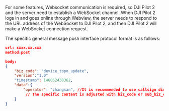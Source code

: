 For some features, Websocket communication is required, so DJI Pilot 2 and the server need to establish a WebSocket channel. When DJI Pilot 2 logs in and goes online through Webview, the server needs to respond to the URL address of the WebSocket to DJI Pilot 2, and then DJI Pilot 2 will make a WebSocket connection request.

The specific general message push interface protocol format is as follows:

```json
url: xxxx.xx.xxx  
method:post

body:
{
    "biz_code": "device_topo_update",
    "version":"1.0"
    "timestamp": 146052438362,
    "data":{
        "operator": "zhangsan", //It is recommended to use callsign directly
         // The specific content is adjusted with biz_code or sub_biz_code
    }
}
```

